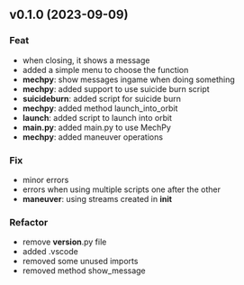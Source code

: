 ## v0.1.0 (2023-09-09)

### Feat

- when closing, it shows a message
- added a simple menu to choose the function
- **mechpy**: show messages ingame when doing something
- **mechpy**: added support to use suicide burn script
- **suicideburn**: added script for suicide burn
- **mechpy**: added method launch_into_orbit
- **launch**: added script to launch into orbit
- **main.py**: added main.py to use MechPy
- **mechpy**: added maneuver operations

### Fix

- minor errors
- errors when using multiple scripts one after the other
- **maneuver**: using streams created in __init__

### Refactor

- remove __version__.py file
- added .vscode
- removed some unused imports
- removed method show_message
